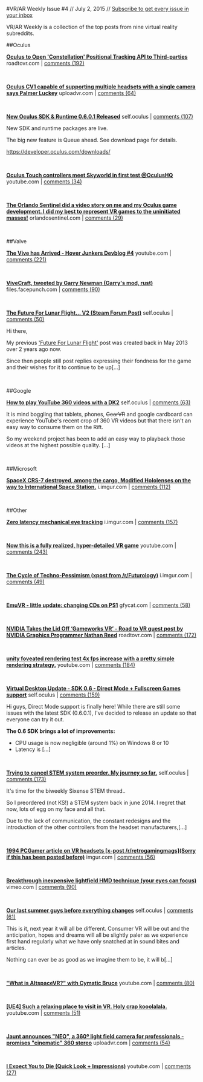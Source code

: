 
#VR/AR Weekly
Issue #4 // July 2, 2015 // [Subscribe to get every issue in your inbox](http://www.vrarweekly.com)

VR/AR Weekly is a collection of the top posts from nine virtual reality subreddits.


	
##Oculus

**[Oculus to Open 'Constellation' Positional Tracking API to Third-parties](http://www.roadtovr.com/oculus-to-open-rift-constellation-positional-tracking-api-to-third-parties/)**
roadtovr.com | [comments (192)](https://www.reddit.com/r/oculus/comments/3b3iyo/oculus_to_open_constellation_positional_tracking/)



&nbsp;


**[Oculus CV1 capable of supporting multiple headsets with a single camera says Palmer Luckey](http://uploadvr.com/oculus-cv1-positional-camera-efficient/)**
uploadvr.com | [comments (64)](https://www.reddit.com/r/oculus/comments/3b8d40/oculus_cv1_capable_of_supporting_multiple/)



&nbsp;


**[New Oculus SDK &amp; Runtime 0.6.0.1 Released](http://www.reddit.com/r/oculus/comments/3b52dt/new_oculus_sdk_runtime_0601_released/)**
self.oculus | [comments (107)](https://www.reddit.com/r/oculus/comments/3b52dt/new_oculus_sdk_runtime_0601_released/)

New SDK and runtime packages are live. 

The big new feature is Queue ahead. See download page for details.

https://developer.oculus.com/downloads/

&nbsp;


**[Oculus Touch controllers meet Skyworld in first test @OculusHQ](https://www.youtube.com/watch?v=pE45LZPGQ2g)**
youtube.com | [comments (34)](https://www.reddit.com/r/oculus/comments/3bk5d4/oculus_touch_controllers_meet_skyworld_in_first/)



&nbsp;


**[The Orlando Sentinel did a video story on me and my Oculus game development. I did my best to represent VR games to the uninitiated masses!](http://www.orlandosentinel.com/os-local-indie-game-designer-steps-into-virtual-reality-blog-20150626-post.html)**
orlandosentinel.com | [comments (29)](https://www.reddit.com/r/oculus/comments/3bbo9k/the_orlando_sentinel_did_a_video_story_on_me_and/)



&nbsp;


##Valve

**[The Vive has Arrived - Hover Junkers Devblog #4](https://www.youtube.com/watch?v=VhIGeh2jjhY)**
youtube.com | [comments (221)](https://www.reddit.com/r/oculus/comments/3b8xgt/the_vive_has_arrived_hover_junkers_devblog_4/)



&nbsp;


**[ViveCraft, tweeted by Garry Newman (Garry's mod, rust)](http://files.facepunch.com/ziks/2015/June/25/2015-06-25-1643-26.mp4)**
files.facepunch.com | [comments (90)](https://www.reddit.com/r/oculus/comments/3b3s79/vivecraft_tweeted_by_garry_newman_garrys_mod_rust/)



&nbsp;


**[The Future For Lunar Flight... V2 (Steam Forum Post)](http://www.reddit.com/r/oculus/comments/3bdktn/the_future_for_lunar_flight_v2_steam_forum_post/)**
self.oculus | [comments (50)](https://www.reddit.com/r/oculus/comments/3bdktn/the_future_for_lunar_flight_v2_steam_forum_post/)

Hi there,

My previous ['Future For Lunar Flight'](http://steamcommunity.com/app/208600/discussions/0/846954921840332963/) post was created back in May 2013 over 2 years ago now.

Since then people still post replies expressing their fondness for the game and their wishes for it to continue to be up[...]

&nbsp;


##Google

**[How to play YouTube 360 videos with a DK2](http://www.reddit.com/r/oculus/comments/3bh2rg/how_to_play_youtube_360_videos_with_a_dk2/)**
self.oculus | [comments (63)](https://www.reddit.com/r/oculus/comments/3bh2rg/how_to_play_youtube_360_videos_with_a_dk2/)

It is mind boggling that tablets, phones, ~~GearVR~~ and google cardboard can experience YouTube's recent crop of 360 VR videos but that there isn't an easy way to consume them on the Rift.


So my weekend project has been to add an easy way to playback those videos at the highest possible quality.
[...]

&nbsp;


##Microsoft

**[SpaceX CRS-7 destroyed, among the cargo, Modified Hololenses on the way to International Space Station.](http://i.imgur.com/6dIeNIm.gifv)**
i.imgur.com | [comments (112)](https://www.reddit.com/r/oculus/comments/3bepxx/spacex_crs7_destroyed_among_the_cargo_modified/)



&nbsp;


##Other

**[Zero latency mechanical eye tracking](http://i.imgur.com/9zf78WZ.gifv)**
i.imgur.com | [comments (157)](https://www.reddit.com/r/oculus/comments/3b55sl/zero_latency_mechanical_eye_tracking/)



&nbsp;


**[Now this is a fully realized, hyper-detailed VR game](https://www.youtube.com/watch?v=__i_LoRKhJ0)**
youtube.com | [comments (243)](https://www.reddit.com/r/oculus/comments/3boxrr/now_this_is_a_fully_realized_hyperdetailed_vr_game/)



&nbsp;


**[The Cycle of Techno-Pessimism (xpost from /r/Futurology)](http://i.imgur.com/2GMMuQe.jpg)**
i.imgur.com | [comments (49)](https://www.reddit.com/r/oculus/comments/3brbys/the_cycle_of_technopessimism_xpost_from/)



&nbsp;


**[EmuVR - little update: changing CDs on PS1](http://www.gfycat.com/JollyPositiveAndalusianhorse)**
gfycat.com | [comments (58)](https://www.reddit.com/r/oculus/comments/3bbuf9/emuvr_little_update_changing_cds_on_ps1/)



&nbsp;


**[NVIDIA Takes the Lid Off ‘Gameworks VR’ - Road to VR guest post by NVIDIA Graphics Programmer Nathan Reed](http://www.roadtovr.com/nvidia-takes-the-lid-off-gameworks-vr-technical-deep-dive-and-community-qa)**
roadtovr.com | [comments (172)](https://www.reddit.com/r/oculus/comments/3bi9ro/nvidia_takes_the_lid_off_gameworks_vr_road_to_vr/)



&nbsp;


**[unity foveated rendering test 4x fps increase with a pretty simple rendering strategy.](https://www.youtube.com/watch?v=GKR8tM28NnQ)**
youtube.com | [comments (184)](https://www.reddit.com/r/oculus/comments/3bls3q/unity_foveated_rendering_test_4x_fps_increase/)



&nbsp;


**[Virtual Desktop Update - SDK 0.6 - Direct Mode + Fullscreen Games support](http://www.reddit.com/r/oculus/comments/3basp5/virtual_desktop_update_sdk_06_direct_mode/)**
self.oculus | [comments (159)](https://www.reddit.com/r/oculus/comments/3basp5/virtual_desktop_update_sdk_06_direct_mode/)

Hi guys, Direct Mode support is finally here! While there are still some issues with the latest SDK (0.6.0.1), I've decided to release an update so that everyone can try it out.

**The 0.6 SDK brings a lot of improvements:**

* CPU usage is now negligible (around 1%) on Windows 8 or 10
* Latency is [...]

&nbsp;


**[Trying to cancel STEM system preorder. My journey so far.](http://www.reddit.com/r/oculus/comments/3bn05z/trying_to_cancel_stem_system_preorder_my_journey/)**
self.oculus | [comments (173)](https://www.reddit.com/r/oculus/comments/3bn05z/trying_to_cancel_stem_system_preorder_my_journey/)

It's time for the biweekly Sixense STEM thread..

So I preordered (not KS!) a STEM system back in june 2014. I regret that now, lots of egg on my face and all that.

Due to the lack of communication, the constant redesigns and the introduction of the other controllers from the headset manufacturers,[...]

&nbsp;


**[1994 PCGamer article on VR headsets [x-post /r/retrogamingmags](Sorry if this has been posted before)](https://imgur.com/a/TpiQW)**
imgur.com | [comments (56)](https://www.reddit.com/r/oculus/comments/3btyev/1994_pcgamer_article_on_vr_headsets_xpost/)



&nbsp;


**[Breakthrough inexpensive lightfield HMD technique (your eyes can focus)](https://vimeo.com/128641900)**
vimeo.com | [comments (90)](https://www.reddit.com/r/oculus/comments/3bhz0g/breakthrough_inexpensive_lightfield_hmd_technique/)



&nbsp;


**[Our last summer guys before everything changes](http://www.reddit.com/r/oculus/comments/3badbl/our_last_summer_guys_before_everything_changes/)**
self.oculus | [comments (61)](https://www.reddit.com/r/oculus/comments/3badbl/our_last_summer_guys_before_everything_changes/)

This is it, next year it will all be different. Consumer VR will be out and the anticipation, hopes and dreams will all be slightly paler as we experience first hand regularly what we have only snatched at in sound bites and articles. 

Nothing can ever be as good as we imagine them to be, it will b[...]

&nbsp;


**["What is AltspaceVR?" with Cymatic Bruce](https://www.youtube.com/watch?v=CQtQGoMRXaI)**
youtube.com | [comments (80)](https://www.reddit.com/r/oculus/comments/3b5hb9/what_is_altspacevr_with_cymatic_bruce/)



&nbsp;


**[[UE4] Such a relaxing place to visit in VR. Holy crap kooolalala.](https://www.youtube.com/watch?v=_nLGoqqDc0w)**
youtube.com | [comments (51)](https://www.reddit.com/r/oculus/comments/3bkrro/ue4_such_a_relaxing_place_to_visit_in_vr_holy/)



&nbsp;


**[Jaunt announces "NEO", a 360º light field camera for professionals - promises "cinematic" 360 stereo](http://uploadvr.com/jaunt-vr-neo-camera/)**
uploadvr.com | [comments (54)](https://www.reddit.com/r/oculus/comments/3bmk4k/jaunt_announces_neo_a_360º_light_field_camera_for/)



&nbsp;


**[I Expect You to Die (Quick Look + Impressions)](https://www.youtube.com/watch?v=uteFosiioUI)**
youtube.com | [comments (27)](https://www.reddit.com/r/oculus/comments/3bg5ux/i_expect_you_to_die_quick_look_impressions/)



&nbsp;


